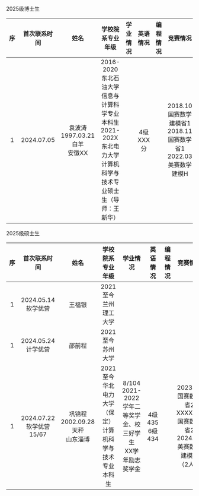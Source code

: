 2025级博士生

序|首次联系时间|姓名|学校院系专业年级|学业情况|英语情况|编程情况|竞赛情况
:-:|:-:|:-:|:-:|:-:|:-:|:-:|:-:
1|2024.07.05|袁波涛<BR>1997.03.21白羊<BR>安徽XX|2016-2020东北石油大学信息与计算科学专业本科生<BR>2021-202X东北电力大学计算机科学与技术专业硕士生（导师：王新华）||4级XXX分||2018.10国赛数学建模省1<BR>2018.11国赛数学省1<BR>2022.03美赛数学建模H

2025级硕士生

序|首次联系时间|姓名|学校院系专业年级|学业情况|英语情况|编程情况|竞赛情况
:-:|:-:|:-:|:-:|:-:|:-:|:-:|:-:
1|2024.05.14<BR>软学优营|王福银|2021至今兰州理工大学
1|2024.05.24<BR>计学优营|邵前程|2021至今苏州大学
1|2024.07.22<BR>软学优营15/67|巩锦程<BR>2002.09.28天秤<BR>山东淄博|2021至今华北电力大学（保定）计算机科学与技术专业本科生|8/104<BR>2021-2022学年二等奖学金、校三好学生<BR>XX学年励志奖学金|4级435<BR>6级434||2023.03国赛数学省2<BR>XXXX.XX国赛数学省2<BR>2024.XX美赛数学建模M（2人）

